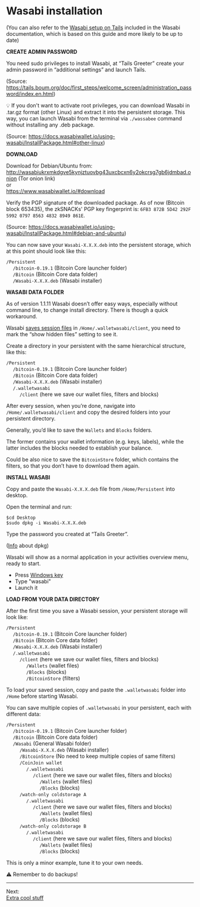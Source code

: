 # Wasabi installation

(You can also refer to the [Wasabi setup on Tails](https://docs.wasabiwallet.io/using-wasabi/WasabiSetupTails.html#wasabi-setup-on-tails) included in the Wasabi documentation, which is based on this guide and more likely to be up to date)

**CREATE ADMIN PASSWORD**

You need sudo privileges to install Wasabi, at “Tails Greeter” create your admin password in “additional settings” and launch Tails.

(Source: https://tails.boum.org/doc/first_steps/welcome_screen/administration_password/index.en.html)

:bulb: If you don't want to activate root privileges, you can download Wasabi in .tar.gz format (other Linux) and extract it into the persistent storage.
This way, you can launch Wasabi from the terminal via `./wassabee` command without installing any .deb package.

(Source: https://docs.wasabiwallet.io/using-wasabi/InstallPackage.html#other-linux)

**DOWNLOAD**

Download for Debian/Ubuntu from:  
http://wasabiukrxmkdgve5kynjztuovbg43uxcbcxn6y2okcrsg7gb6jdmbad.onion (Tor onion link)  
or  
https://www.wasabiwallet.io/#download

Verify the PGP signature of the downloaded package. As of now (Bitcoin block 653435), the zkSNACKs' PGP key fingerprint is:   `6FB3 872B 5D42 292F 5992 0797 8563 4832 8949 861E`.

(Source: https://docs.wasabiwallet.io/using-wasabi/InstallPackage.html#debian-and-ubuntu)

You can now save your `Wasabi-X.X.X.deb` into the persistent storage, which at this point should look like this:

`/Persistent`  
&emsp; `/bitcoin-0.19.1` (Bitcoin Core launcher folder)  
&emsp; `/Bitcoin`  (Bitcoin Core data folder)  
&emsp; `/Wasabi-X.X.X.deb` (Wasabi installer)  

**WASABI DATA FOLDER**

As of version 1.1.11 Wasabi doesn’t offer easy ways, especially without command line, to change install directory. There is though a quick workaround.

Wasabi [saves session files](https://docs.wasabiwallet.io/FAQ/FAQ-UseWasabi.html#where-can-i-find-the-wasabi-data-folder) in `/Home/.walletwasabi/client`, you need to mark the “show hidden files” setting to see it.

Create a directory in your persistent with the same hierarchical structure, like this:

`/Persistent`  
&emsp; `/bitcoin-0.19.1` (Bitcoin Core launcher folder)  
&emsp; `/Bitcoin`  (Bitcoin Core data folder)  
&emsp; `/Wasabi-X.X.X.deb` (Wasabi installer)  
&emsp; `/.walletwasabi`  
&emsp; &emsp; `/client` (here we save our wallet files, filters and blocks)

After every session, when you’re done, navigate into `/Home/.walletwasabi/client` and copy the desired folders into your persistent directory.

Generally, you’d like to save the `Wallets` and `Blocks` folders.

The former contains your wallet information (e.g. keys, labels), while the latter includes the blocks needed to establish your balance.

Could be also nice to save the `BitcoinStore` folder, which contains the filters, so that you don’t have to download them again.

**INSTALL WASABI**

Copy and paste the `Wasabi-X.X.X.deb` file from `/Home/Persistent` into desktop.

Open the terminal and run:

`$cd Desktop`  
`$sudo dpkg -i Wasabi-X.X.X.deb`

Type the password you created at “Tails Greeter”.

([Info](https://help.ubuntu.com/lts/serverguide/dpkg.html) about dpkg)

Wasabi will show as a normal application in your activities overview menu, ready to start.

* Press [Windows key](https://en.wikipedia.org/wiki/Windows_key)
* Type "wasabi"
* Launch it

**LOAD FROM YOUR DATA DIRECTORY**

After the first time you save a Wasabi session, your persistent storage will look like:

`/Persistent`  
&emsp; `/bitcoin-0.19.1` (Bitcoin Core launcher folder)  
&emsp; `/Bitcoin`  (Bitcoin Core data folder)  
&emsp; `/Wasabi-X.X.X.deb` (Wasabi installer)  
&emsp; `/.walletwasabi`  
&emsp; &emsp; `/client` (here we save our wallet files, filters and blocks)  
&emsp; &emsp; &emsp; `/Wallets` (wallet files)  
&emsp; &emsp; &emsp; `/Blocks` (blocks)     
&emsp; &emsp; &emsp; `/BitcoinStore` (filters)  

To load your saved session, copy and paste the `.walletwasabi` folder into `/Home` before starting Wasabi.
 
You can save multiple copies of `.walletwasabi` in your persistent, each with different data:

`/Persistent`  
&emsp; `/bitcoin-0.19.1` (Bitcoin Core launcher folder)   
&emsp; `/Bitcoin` (Bitcoin Core data folder)  
&emsp; `/Wasabi` (General Wasabi folder)  
&emsp; &emsp; `/Wasabi-X.X.X.deb` (Wasabi installer)  
&emsp; &emsp; `/BitcoinStore` (No need to keep multiple copies of same filters)  
&emsp; &emsp; `/CoinJoin wallet`   
&emsp; &emsp; &emsp; `/.walletwasabi`   
&emsp; &emsp; &emsp; &emsp; `/client` (here we save our wallet files, filters and blocks)  
&emsp; &emsp; &emsp; &emsp; &emsp; `/Wallets` (wallet files)  
&emsp; &emsp; &emsp; &emsp; &emsp; `/Blocks` (blocks)  
&emsp; &emsp; `/watch-only coldstorage A`  
&emsp; &emsp; &emsp; `/.walletwasabi`  
&emsp; &emsp; &emsp; &emsp; `/client` (here we save our wallet files, filters and blocks)  
&emsp; &emsp; &emsp; &emsp; &emsp; `/Wallets` (wallet files)   
&emsp; &emsp; &emsp; &emsp; &emsp; `/Blocks` (blocks)  
&emsp; &emsp; `/watch-only coldstorage B`   
&emsp; &emsp; &emsp; `/.walletwasabi`    
&emsp; &emsp; &emsp; &emsp; `/client` (here we save our wallet files, filters and blocks)   
&emsp; &emsp; &emsp; &emsp; &emsp; `/Wallets` (wallet files)   
&emsp; &emsp; &emsp; &emsp; &emsp; `/Blocks` (blocks)

This is only a minor example, tune it to your own needs.

:warning: Remember to do backups!

---
Next:  
[Extra cool stuff](Extra_cool_stuff.md)

